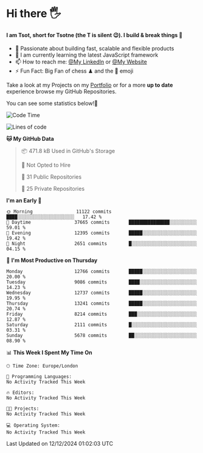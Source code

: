 # Hi there :raised_hand_with_fingers_splayed:
#### I am Tsot, short for Tsotne (the T is silent :wink:). I build & break things :space_invader:
- :telescope: Passionate about building fast, scalable and flexible products
- :seedling: I am currently learning the latest JavaScript framework 
- :mailbox: How to reach me: [@My LinkedIn](https://www.linkedin.com/in/tsotne-gvadzabia/) or [@My Website](https://tsotne.co.uk/contact)
- :zap: Fun Fact: Big Fan of chess ♟ and the 👾 emoji

Take a look at my Projects on my [Portfolio](https://tsotne.co.uk/) or for a more **up to date** experience browse my GitHub Repositories.

You can see some statistics below!:space_invader:
<!--START_SECTION:waka-->
![Code Time](http://img.shields.io/badge/Code%20Time-761%20hrs%202%20mins-blue)

![Lines of code](https://img.shields.io/badge/From%20Hello%20World%20I%27ve%20Written-22.8%20million%20lines%20of%20code-blue)

**🐱 My GitHub Data** 

> 📦 471.8 kB Used in GitHub's Storage 
 > 
> 🚫 Not Opted to Hire
 > 
> 📜 31 Public Repositories 
 > 
> 🔑 25 Private Repositories 
 > 
**I'm an Early 🐤** 

```text
🌞 Morning                11122 commits       ████░░░░░░░░░░░░░░░░░░░░░   17.42 % 
🌆 Daytime                37665 commits       ███████████████░░░░░░░░░░   59.01 % 
🌃 Evening                12395 commits       █████░░░░░░░░░░░░░░░░░░░░   19.42 % 
🌙 Night                  2651 commits        █░░░░░░░░░░░░░░░░░░░░░░░░   04.15 % 
```
📅 **I'm Most Productive on Thursday** 

```text
Monday                   12766 commits       █████░░░░░░░░░░░░░░░░░░░░   20.00 % 
Tuesday                  9086 commits        ████░░░░░░░░░░░░░░░░░░░░░   14.23 % 
Wednesday                12737 commits       █████░░░░░░░░░░░░░░░░░░░░   19.95 % 
Thursday                 13241 commits       █████░░░░░░░░░░░░░░░░░░░░   20.74 % 
Friday                   8214 commits        ███░░░░░░░░░░░░░░░░░░░░░░   12.87 % 
Saturday                 2111 commits        █░░░░░░░░░░░░░░░░░░░░░░░░   03.31 % 
Sunday                   5678 commits        ██░░░░░░░░░░░░░░░░░░░░░░░   08.90 % 
```


📊 **This Week I Spent My Time On** 

```text
🕑︎ Time Zone: Europe/London

💬 Programming Languages: 
No Activity Tracked This Week

🔥 Editors: 
No Activity Tracked This Week

🐱‍💻 Projects: 
No Activity Tracked This Week

💻 Operating System: 
No Activity Tracked This Week
```


 Last Updated on 12/12/2024 01:02:03 UTC
<!--END_SECTION:waka-->
